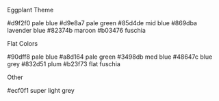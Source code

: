 Eggplant Theme

#d9f2f0	pale blue
#d9e8a7	pale green
#85d4de	mid blue
#869dba	lavender blue
#82374b	maroon
#b03476	fuschia

Flat Colors

#90dff8	pale blue
#a8d164 pale green
#3498db	med blue
#48647c	blue grey
#832d51	plum
#b23f73	flat fuschia

Other

#ecf0f1	super light grey